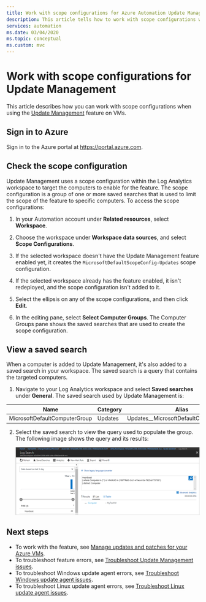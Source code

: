 ```yaml
---
title: Work with scope configurations for Azure Automation Update Management
description: This article tells how to work with scope configurations when you're using Update Management.
services: automation
ms.date: 03/04/2020
ms.topic: conceptual
ms.custom: mvc
---
```


# Work with scope configurations for Update Management

This article describes how you can work with scope configurations when using the [Update Management](automation-update-management.md) feature on VMs. 

## Sign in to Azure

Sign in to the Azure portal at https://portal.azure.com.

## <a name="scope-configuration"></a>Check the scope configuration

Update Management uses a scope configuration within the Log Analytics workspace to target the computers to enable for the feature. The scope configuration is a group of one or more saved searches that is used to limit the scope of the feature to specific computers. To access the scope configurations:

1. In your Automation account under **Related resources**, select **Workspace**. 

2. Choose the workspace under **Workspace data sources**, and select **Scope Configurations**.

3. If the selected workspace doesn't have the Update Management feature enabled yet, it creates the `MicrosoftDefaultScopeConfig-Updates` scope configuration. 

4. If the selected workspace already has the feature enabled, it isn't redeployed, and the scope configuration isn't added to it. 

5. Select the ellipsis on any of the scope configurations, and then click **Edit**. 

6. In the editing pane, select **Select Computer Groups**. The Computer Groups pane shows the saved searches that are used to create the scope configuration.

## View a saved search

When a computer is added to Update Management, it's also added to a saved search in your workspace. The saved search is a query that contains the targeted computers.

1. Navigate to your Log Analytics workspace and select **Saved searches** under **General**. The saved search used by Update Management is:

|Name     |Category  |Alias  |
|---------|---------|---------|
|MicrosoftDefaultComputerGroup     | Updates        | Updates__MicrosoftDefaultComputerGroup         |

2. Select the saved search to view the query used to populate the group. The following image shows the query and its results:

    ![Saved searches](media/automation-scope-configurations-update-management/logsearch.png)

## Next steps

* To work with the feature, see [Manage updates and patches for your Azure VMs](automation-tutorial-update-management.md).
* To troubleshoot feature errors, see [Troubleshoot Update Management issues](troubleshoot/update-management.md).
* To troubleshoot Windows update agent errors, see [Troubleshoot Windows update agent issues](troubleshoot/update-agent-issues.md).
* To troubleshoot Linux update agent errors, see [Troubleshoot Linux update agent issues](troubleshoot/update-agent-issues-linux.md).